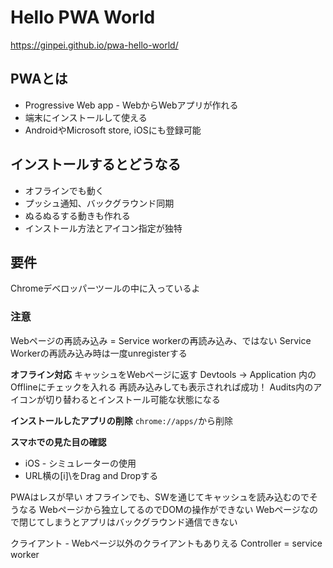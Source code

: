 # Hello PWA World

https://ginpei.github.io/pwa-hello-world/

## PWAとは
- Progressive Web app - WebからWebアプリが作れる
- 端末にインストールして使える
- AndroidやMicrosoft store, iOSにも登録可能

## インストールするとどうなる
- オフラインでも動く
- プッシュ通知、バックグラウンド同期
- ぬるぬるする動きも作れる
- インストール方法とアイコン指定が独特

## 要件
Chromeデベロッパーツールの中に入っているよ

### 注意
Webページの再読み込み = Service workerの再読み込み、ではない
Service Workerの再読み込み時は一度unregisterする

**オフライン対応**
キャッシュをWebページに返す
Devtools -> Application 内のOfflineにチェックを入れる
再読み込みしても表示されれば成功！
Audits内のアイコンが切り替わるとインストール可能な状態になる

**インストールしたアプリの削除**
`chrome://apps/`から削除

**スマホでの見た目の確認**
- iOS - シミュレーターの使用
- URL横の\[i]\をDrag and Dropする

PWAはレスが早い
オフラインでも、SWを通じてキャッシュを読み込むのでそうなる
Webページから独立してるのでDOMの操作ができない
Webページなので閉じてしまうとアプリはバックグラウンド通信できない

クライアント - Webページ以外のクライアントもありえる
Controller = service worker
